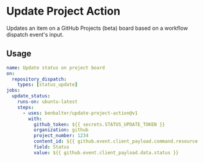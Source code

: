 # Update Project Action

Updates an item on a GitHub Projects (beta) board based on a workflow dispatch event's input.

## Usage

```yml
name: Update status on project board
on:
  repository_dispatch:
    types: [status_update]
jobs:
  update_status:
    runs-on: ubuntu-latest
    steps:
      - uses: benbalter/update-project-action@v1
        with:
          github_token: ${{ secrets.STATUS_UPDATE_TOKEN }}
          organization: github
          project_number: 1234
          content_id: ${{ github.event.client_payload.command.resource.id }}
          field: Status
          value: ${{ github.event.client_payload.data.status }}
```